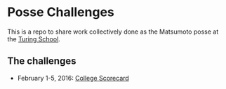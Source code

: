 # Posse Challenges
This is a repo to share work collectively done as the Matsumoto posse at the [Turing School](https://www.turing.io/).

## The challenges
* February 1-5, 2016: [College Scorecard](https://github.com/turingschool/posse_challenges/tree/master/college_scorecard)
